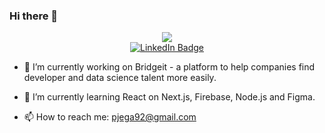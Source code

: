 ### Hi there 👋

<div id="header" align="center">
  <img src="https://media.giphy.com/media/qgQUggAC3Pfv687qPC/giphy.gif" />
  
  <div id="badges">
    <a target="_blank" href="https://www.linkedin.com/in/pradeebajega/">
      <img src="https://img.shields.io/badge/LinkedIn-blue?style=for-the-badge&logo=Jega&logoColor=white" alt="LinkedIn Badge"/>
    </a>
  </div>
  <img src="https://komarev.com/ghpvc/?username=lankan01&style=flat-square&color=blue" alt=""/>
</div>

- 🔭 I’m currently working on Bridgeit - a platform to help companies find developer and data science talent more easily.
- 🌱 I’m currently learning React on Next.js, Firebase, Node.js and Figma.

- 📫 How to reach me: pjega92@gmail.com

